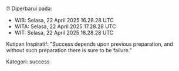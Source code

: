 ⏰ Diperbarui pada:
- WIB: Selasa, 22 April 2025 16.28.28 UTC
- WITA: Selasa, 22 April 2025 17.28.28 UTC
- WIT: Selasa, 22 April 2025 18.28.28 UTC

Kutipan Inspiratif:
"Success depends upon previous preparation, and without such preparation there is sure to be failure."


Kategori: success


